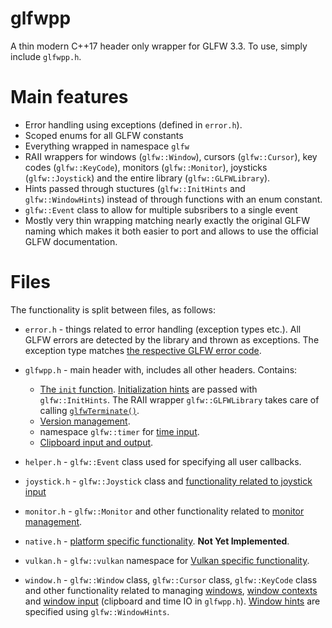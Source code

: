 # glfwpp
A thin modern C++17 header only wrapper for GLFW 3.3. To use, simply include `glfwpp.h`.
# Main features
* Error handling using exceptions (defined in `error.h`).
* Scoped enums for all GLFW constants
* Everything wrapped in namespace `glfw`
* RAII wrappers for windows (`glfw::Window`), cursors (`glfw::Cursor`), key codes (`glfw::KeyCode`), monitors (`glfw::Monitor`), joysticks (`glfw::Joystick`) and the entire library (`glfw::GLFWLibrary`).
* Hints passed through stuctures (`glfw::InitHints` and `glfw::WindowHints`) instead of through functions with an enum constant.
* `glfw::Event` class to allow for multiple subsribers to a single event
* Mostly very thin wrapping matching nearly exactly the original GLFW naming which makes it both easier to port and allows to use the official GLFW documentation.

# Files

The functionality is split between files, as follows:
* `error.h` - things related to error handling (exception types etc.). All GLFW errors are detected by the library and thrown as exceptions. The exception type matches [the respective GLFW error code](https://www.glfw.org/docs/latest/group__errors.html).
* `glfwpp.h` - main header with, includes all other headers. Contains:
    
    * [The `init` function](https://www.glfw.org/docs/latest/intro_guide.html#intro_init_init). [Initialization hints](https://www.glfw.org/docs/latest/intro_guide.html#init_hints) are passed with `glfw::InitHints`. The RAII wrapper `glfw::GLFWLibrary` takes care of calling [`glfwTerminate()`](https://www.glfw.org/docs/latest/intro_guide.html#intro_init_terminate).
    * [Version management](https://www.glfw.org/docs/latest/intro_guide.html#intro_version).
    * namespace `glfw::timer` for [time input](https://www.glfw.org/docs/latest/input_guide.html#time).
    * [Clipboard input and output](https://www.glfw.org/docs/latest/input_guide.html#clipboard).
* `helper.h` - `glfw::Event` class used for specifying all user callbacks.
* `joystick.h` - `glfw::Joystick` class and [functionality related to joystick input](https://www.glfw.org/docs/latest/input_guide.html#joystick)
* `monitor.h` - `glfw::Monitor` and other functionality related to [monitor management](https://www.glfw.org/docs/latest/monitor_guide.html).
* `native.h` - [platform specific functionality](https://www.glfw.org/docs/latest/group__native.html). **Not Yet Implemented**.
* `vulkan.h` - `glfw::vulkan` namespace for [Vulkan specific functionality](https://www.glfw.org/docs/latest/vulkan_guide.html).
* `window.h` - `glfw::Window` class, `glfw::Cursor` class, `glfw::KeyCode` class and other functionality related to managing [windows](https://www.glfw.org/docs/latest/window_guide.html), [window contexts](https://www.glfw.org/docs/latest/context_guide.html) and [window input](https://www.glfw.org/docs/latest/input_guide.html) (clipboard and time IO in `glfwpp.h`). [Window hints](https://www.glfw.org/docs/latest/window_guide.html#window_hints) are specified using `glfw::WindowHints`.
